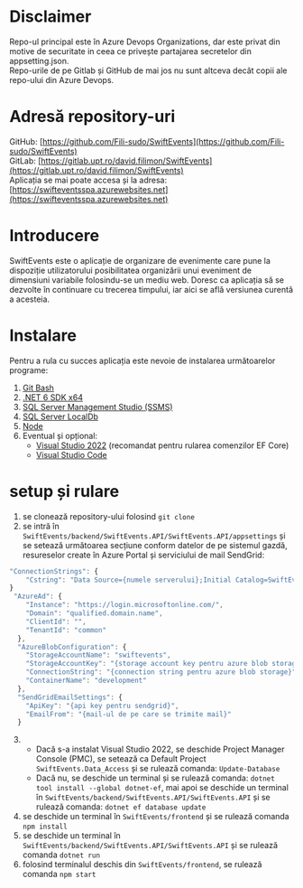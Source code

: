 # Disclaimer
Repo-ul principal este în Azure Devops Organizations, dar este privat din motive de securitate in ceea ce privește partajarea secretelor din appsetting.json.  
Repo-urile de pe Gitlab și GitHub de mai jos nu sunt altceva decât copii ale repo-ului din Azure Devops.

# Adresă repository-uri

GitHub: [https://github.com/Fili-sudo/SwiftEvents](https://github.com/Fili-sudo/SwiftEvents)  
GitLab: [https://gitlab.upt.ro/david.filimon/SwiftEvents](https://gitlab.upt.ro/david.filimon/SwiftEvents)  
Aplicația se mai poate accesa și la adresa: [https://swifteventsspa.azurewebsites.net](https://swifteventsspa.azurewebsites.net)

# Introducere
SwiftEvents este o aplicație de organizare de evenimente care pune la dispoziție utilizatorului posibilitatea organizării unui eveniment de dimensiuni variabile folosindu-se un mediu web. Doresc ca aplicația să se dezvolte în continuare cu trecerea timpului, iar aici se află versiunea curentă a acesteia.

# Instalare
Pentru a rula cu succes aplicația este nevoie de instalarea următoarelor programe:
1. [Git Bash](https://git-scm.com/downloads)
2. [.NET 6 SDK x64](https://dotnet.microsoft.com/en-us/download)
3. [SQL Server Management Studio (SSMS)](https://learn.microsoft.com/en-us/sql/database-engine/configure-windows/sql-server-express-localdb?view=sql-server-ver15)
4. [SQL Server LocalDb](https://learn.microsoft.com/en-us/sql/database-engine/configure-windows/sql-server-express-localdb?view=sql-server-ver15)
5. [Node](https://nodejs.org/en/download)
6. Eventual și opțional:
   * [Visual Studio 2022](https://visualstudio.microsoft.com/downloads/) (recomandat pentru rularea comenzilor EF Core)
   * [Visual Studio Code](https://code.visualstudio.com/download)

# setup și rulare
1. se clonează repository-ului folosind `git clone `
2. se intră în `SwiftEvents/backend/SwiftEvents.API/SwiftEvents.API/appsettings` și se
setează următoarea secțiune conform datelor de pe sistemul gazdă, resureselor create în
Azure Portal și serviciului de mail SendGrid:
```Javascript
"ConnectionStrings": {
    "Cstring": "Data Source={numele serverului};Initial Catalog=SwiftEvents;Integrated Security=True;Connect Timeout=30;Encrypt=False;TrustServerCertificate=False;ApplicationIntent=ReadWrite;MultiSubnetFailover=False"
}
 "AzureAd": {
    "Instance": "https://login.microsoftonline.com/",
    "Domain": "qualified.domain.name",
    "ClientId": "",
    "TenantId": "common"
  },
  "AzureBlobConfiguration": {
    "StorageAccountName": "swiftevents",
    "StorageAccountKey": "{storage account key pentru azure blob storage}",
    "ConnectionString": "{connection string pentru azure blob storage}",
    "ContainerName": "development"
  },
  "SendGridEmailSettings": {
    "ApiKey": "{api key pentru sendgrid}",
    "EmailFrom": "{mail-ul de pe care se trimite mail}"
  }
```
3. 
    * Dacă s-a instalat Visual Studio 2022, se deschide Project Manager Console (PMC), se setează ca Default Project `SwiftEvents.Data_Access` și se rulează comanda: `Update-Database`
    * Dacă nu, se deschide un terminal și se rulează comanda: `dotnet tool install --global dotnet-ef`, mai apoi se deschide un terminal în `SwiftEvents/backend/SwiftEvents.API/SwiftEvents.API` și se rulează comanda: `dotnet ef database update`
4. se deschide un terminal în `SwiftEvents/frontend` și se rulează comanda `npm install`
5. se deschide un terminal în  `SwiftEvents/backend/SwiftEvents.API/SwiftEvents.API` și se rulează comanda `dotnet run`
6. folosind terminalul deschis din `SwiftEvents/frontend`, se rulează comanda `npm start`
